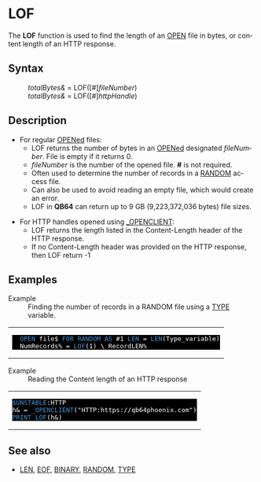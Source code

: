 <style>pre.codeide, pre.outputfixed, .outputcrt0 { background-color: #000 !important; color: #FFF !important; }</style><!DOCTYPE html>
<html class="client-nojs" dir="ltr" lang="en">
<head>
<title>LOF - QB64 Phoenix Edition Wiki</title>
</head>
<body class="mediawiki ltr sitedir-ltr mw-hide-empty-elt ns-0 ns-subject page-LOF rootpage-LOF skin-vector action-view skin-vector-legacy vector-feature-language-in-header-enabled vector-feature-language-in-main-page-header-disabled vector-feature-language-alert-in-sidebar-disabled vector-feature-sticky-header-disabled vector-feature-sticky-header-edit-disabled vector-feature-table-of-contents-disabled vector-feature-visual-enhancement-next-disabled">
<div class="mw-body" id="content" role="main">
<a id="top"></a>
<h1 class="firstHeading mw-first-heading" id="firstHeading"><span class="mw-page-title-main">LOF</span></h1>
<div class="vector-body" id="bodyContent">
<div class="mw-body-content mw-content-ltr" dir="ltr" id="mw-content-text" lang="en"><div class="mw-parser-output"><p>The <b>LOF</b> function is used to find the length of an <a href="OPEN" title="OPEN">OPEN</a> file in bytes, or content length of an HTTP response.
</p>
<h2><span class="mw-headline" id="Syntax">Syntax</span></h2>
<dl><dd><i>totalBytes&amp;</i> = <a class="mw-selflink selflink">LOF</a>([#]<i>fileNumber</i>)</dd>
<dd><i>totalBytes&amp;</i> = <a class="mw-selflink selflink">LOF</a>([#]<i>httpHandle</i>)</dd></dl>
<p>
</p>
<h2><span class="mw-headline" id="Description">Description</span></h2>
<ul><li>For regular <a href="OPEN" title="OPEN">OPENed</a> files:
<ul><li>LOF returns the number of bytes in an <a href="OPEN" title="OPEN">OPENed</a> designated <i>fileNumber</i>. File is empty if it returns 0.</li>
<li><i>fileNumber</i> is the number of the opened file. <b>#</b> is not required.</li>
<li>Often used to determine the number of records in a <a href="RANDOM" title="RANDOM">RANDOM</a> access file.</li>
<li>Can also be used to avoid reading an empty file, which would create an error.</li>
<li>LOF in <b>QB64</b> can return up to 9 GB (9,223,372,036 bytes) file sizes.</li></ul></li></ul>
<ul><li>For HTTP handles opened using <a href="OPENCLIENT" title="OPENCLIENT">_OPENCLIENT</a>:
<ul><li><a class="mw-selflink selflink">LOF</a> returns the length listed in the Content-Length header of the HTTP response.</li>
<li>If no Content-Length header was provided on the HTTP response, then <a class="mw-selflink selflink">LOF</a> return -1</li></ul></li></ul>
<p>
</p>
<h2><span class="mw-headline" id="Examples">Examples</span></h2>
<dl><dt>Example</dt>
<dd>Finding the number of records in a RANDOM file using a <a href="TYPE" title="TYPE">TYPE</a> variable.</dd></dl>
<table cellpadding="15px" width="100%">
<tbody><tr>
<td><pre class="codeide">  <a href="OPEN" title="OPEN"><span style="color:#4593D8;">OPEN</span></a> file$ <a href="FOR" title="FOR"><span style="color:#4593D8;">FOR</span></a> <a href="RANDOM" title="RANDOM"><span style="color:#4593D8;">RANDOM</span></a> <a href="AS" title="AS"><span style="color:#4593D8;">AS</span></a> #1 <a href="LEN" title="LEN"><span style="color:#4593D8;">LEN</span></a> = <a href="LEN" title="LEN"><span style="color:#4593D8;">LEN</span></a>(Type_variable)
  NumRecords% = <a class="mw-selflink selflink"><span style="color:#4593D8;">LOF</span></a>(1) \ RecordLEN%
</pre>
</td></tr></tbody></table>
<dl><dt>Example</dt>
<dd>Reading the Content length of an HTTP response</dd></dl>
<table cellpadding="15px" width="100%">
<tbody><tr>
<td><pre class="codeide"><a href="$UNSTABLE" title="$UNSTABLE"><span style="color:#4593D8;">$UNSTABLE</span></a>:HTTP
h&amp; = <a href="OPENCLIENT" title="OPENCLIENT"><span style="color:#4593D8;">_OPENCLIENT</span></a>("HTTP:https://qb64phoenix.com")
<a href="PRINT" title="PRINT"><span style="color:#4593D8;">PRINT</span></a> <a class="mw-selflink selflink"><span style="color:#4593D8;">LOF</span></a>(h&amp;)
</pre>
</td></tr></tbody></table>
<p>
</p>
<h2><span class="mw-headline" id="See_also">See also</span></h2>
<ul><li><a href="LEN" title="LEN">LEN</a>, <a href="EOF" title="EOF">EOF</a>, <a class="mw-redirect" href="BINARY" title="BINARY">BINARY</a>, <a href="RANDOM" title="RANDOM">RANDOM</a>, <a href="TYPE" title="TYPE">TYPE</a></li></ul>
<p>
</p>
<!-- 
NewPP limit report
Cached time: 20240714192503
Cache expiry: 86400
Reduced expiry: false
Complications: [show‐toc]
CPU time usage: 0.024 seconds
Real time usage: 0.031 seconds
Preprocessor visited node count: 119/1000000
Post‐expand include size: 1329/2097152 bytes
Template argument size: 144/2097152 bytes
Highest expansion depth: 3/100
Expensive parser function count: 0/100
Unstrip recursion depth: 0/20
Unstrip post‐expand size: 23/5000000 bytes
-->
<!--
Transclusion expansion time report (%,ms,calls,template)
100.00%   16.520      1 -total
 12.91%    2.133      1 Template:PageSyntax
 11.97%    1.977     11 Template:Cl
 10.58%    1.748      4 Template:Parameter
  9.69%    1.601      1 Template:PageNavigation
  9.30%    1.536      1 Template:PageSeeAlso
  9.29%    1.535      1 Template:PageDescription
  9.27%    1.532      1 Template:PageExamples
  9.24%    1.526      2 Template:CodeStart
  9.12%    1.507      2 Template:CodeEnd
-->
<!-- Saved in parser cache with key qb64pnix_mw19894-mwmb_:pcache:idhash:279-0!canonical and timestamp 20240714192503 and revision id 7593.
 -->
</div>
</div>
</div>
</div>
</body>
</html>